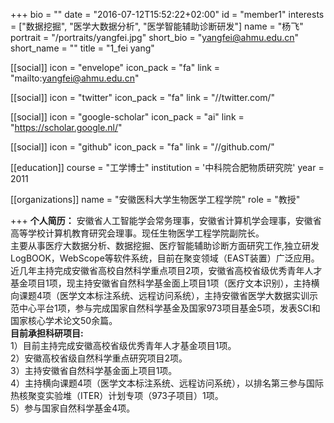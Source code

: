 +++
bio = ""
date = "2016-07-12T15:52:22+02:00"
id = "member1"
interests = ["数据挖掘", "医学大数据分析", "医学智能辅助诊断研发"]
name = "杨飞"
portrait = "/portraits/yangfei.jpg"
short_bio = "yangfei@ahmu.edu.cn"
short_name = ""
title = "1_fei yang"

[[social]]
    icon = "envelope"
    icon_pack = "fa"
    link = "mailto:yangfei@ahmu.edu.cn"

[[social]]
    icon = "twitter"
    icon_pack = "fa"
    link = "//twitter.com/"

[[social]]
    icon = "google-scholar"
    icon_pack = "ai"
    link = "https://scholar.google.nl/"

[[social]]
    icon = "github"
    icon_pack = "fa"
    link = "//github.com/"

[[education]]
    course = "工学博士"
    institution = '中科院合肥物质研究院'
    year = 2011

[[organizations]]
    name = "安徽医科大学生物医学工程学院"
    role = "教授"

+++
**个人简历：** 
安徽省人工智能学会常务理事，安徽省计算机学会理事，安徽省高等学校计算机教育研究会理事。现任生物医学工程学院副院长。  
主要从事医疗大数据分析、数据挖掘、医疗智能辅助诊断方面研究工作,独立研发LogBOOK，WebScope等软件系统，目前在聚变领域（EAST装置）广泛应用。  
近几年主持完成安徽省高校自然科学重点项目2项，安徽省高校省级优秀青年人才基金项目1项，现主持安徽省自然科学基金面上项目1项（医疗文本识别），主持横向课题4项（医学文本标注系统、远程访问系统），主持安徽省医学大数据实训示范中心平台1项，参与完成国家自然科学基金及国家973项目基金5项，发表SCI和国家核心学术论文50余篇。  
**目前承担科研项目:**    
1）目前主持完成安徽高校省级优秀青年人才基金项目1项。  
2）安徽高校省级自然科学重点研究项目2项。  
3）主持安徽省自然科学基金面上项目1项。  
4）主持横向课题4项（医学文本标注系统、远程访问系统），以排名第三参与国际热核聚变实验堆（ITER）计划专项（973子项目）1项。  
5）参与国家自然科学基金4项。  
